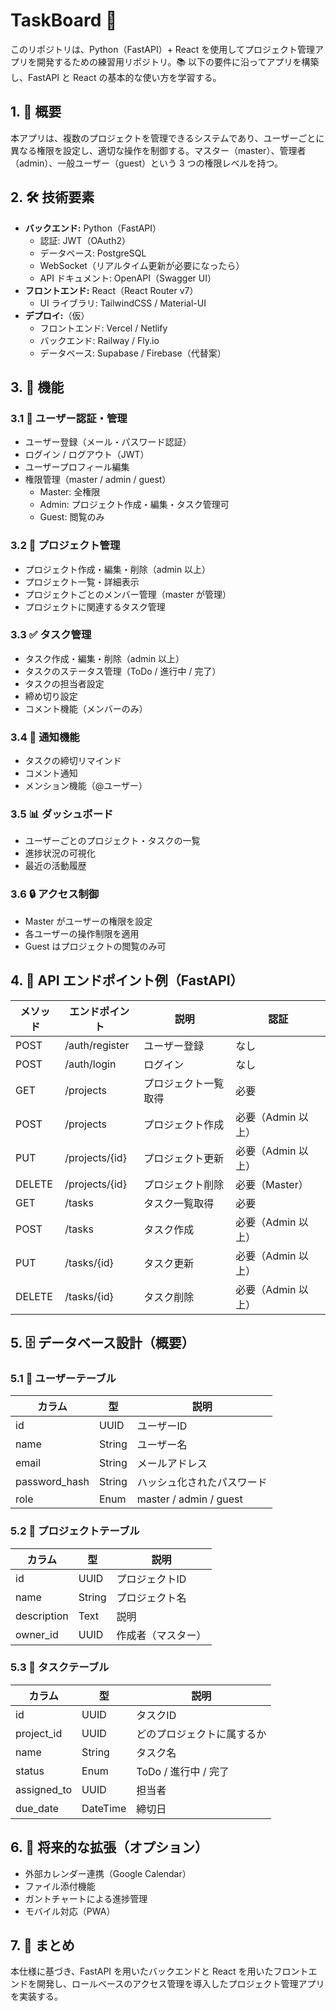 # TaskBoard 📝

このリポジトリは、Python（FastAPI）+ React を使用してプロジェクト管理アプリを開発するための練習用リポジトリ。📚
以下の要件に沿ってアプリを構築し、FastAPI と React の基本的な使い方を学習する。

## 1. 📌 概要

本アプリは、複数のプロジェクトを管理できるシステムであり、ユーザーごとに異なる権限を設定し、適切な操作を制御する。マスター（master）、管理者（admin）、一般ユーザー（guest）という 3 つの権限レベルを持つ。

## 2. 🛠 技術要素

- **バックエンド:** Python（FastAPI）
  - 認証: JWT（OAuth2）
  - データベース: PostgreSQL
  - WebSocket（リアルタイム更新が必要になったら）
  - API ドキュメント: OpenAPI（Swagger UI）
- **フロントエンド:** React（React Router v7）
  - UI ライブラリ: TailwindCSS / Material-UI
- **デプロイ:**（仮）
  - フロントエンド: Vercel / Netlify
  - バックエンド: Railway / Fly.io
  - データベース: Supabase / Firebase（代替案）

## 3. 🚀 機能

### 3.1 🔐 ユーザー認証・管理

- ユーザー登録（メール・パスワード認証）
- ログイン / ログアウト（JWT）
- ユーザープロフィール編集
- 権限管理（master / admin / guest）
  - Master: 全権限
  - Admin: プロジェクト作成・編集・タスク管理可
  - Guest: 閲覧のみ

### 3.2 📂 プロジェクト管理

- プロジェクト作成・編集・削除（admin 以上）
- プロジェクト一覧・詳細表示
- プロジェクトごとのメンバー管理（master が管理）
- プロジェクトに関連するタスク管理

### 3.3 ✅ タスク管理

- タスク作成・編集・削除（admin 以上）
- タスクのステータス管理（ToDo / 進行中 / 完了）
- タスクの担当者設定
- 締め切り設定
- コメント機能（メンバーのみ）

### 3.4 🔔 通知機能

- タスクの締切リマインド
- コメント通知
- メンション機能（@ユーザー）

### 3.5 📊 ダッシュボード

- ユーザーごとのプロジェクト・タスクの一覧
- 進捗状況の可視化
- 最近の活動履歴

### 3.6 🔒 アクセス制御

- Master がユーザーの権限を設定
- 各ユーザーの操作制限を適用
- Guest はプロジェクトの閲覧のみ可

## 4. 🔗 API エンドポイント例（FastAPI）

| メソッド | エンドポイント | 説明 | 認証 |
|----------|---------------|------|------|
| POST | /auth/register | ユーザー登録 | なし |
| POST | /auth/login | ログイン | なし |
| GET | /projects | プロジェクト一覧取得 | 必要 |
| POST | /projects | プロジェクト作成 | 必要（Admin 以上） |
| PUT | /projects/{id} | プロジェクト更新 | 必要（Admin 以上） |
| DELETE | /projects/{id} | プロジェクト削除 | 必要（Master） |
| GET | /tasks | タスク一覧取得 | 必要 |
| POST | /tasks | タスク作成 | 必要（Admin 以上） |
| PUT | /tasks/{id} | タスク更新 | 必要（Admin 以上） |
| DELETE | /tasks/{id} | タスク削除 | 必要（Admin 以上） |

## 5. 🗄 データベース設計（概要）

### 5.1 👤 ユーザーテーブル
| カラム | 型 | 説明 |
|--------|------|------|
| id | UUID | ユーザーID |
| name | String | ユーザー名 |
| email | String | メールアドレス |
| password_hash | String | ハッシュ化されたパスワード |
| role | Enum | master / admin / guest |

### 5.2 📁 プロジェクトテーブル

| カラム | 型 | 説明 |
|--------|------|------|
| id | UUID | プロジェクトID |
| name | String | プロジェクト名 |
| description | Text | 説明 |
| owner_id | UUID | 作成者（マスター） |

### 5.3 📝 タスクテーブル

| カラム | 型 | 説明 |
|--------|------|------|
| id | UUID | タスクID |
| project_id | UUID | どのプロジェクトに属するか |
| name | String | タスク名 |
| status | Enum | ToDo / 進行中 / 完了 |
| assigned_to | UUID | 担当者 |
| due_date | DateTime | 締切日 |

## 6. 🔮 将来的な拡張（オプション）

- 外部カレンダー連携（Google Calendar）
- ファイル添付機能
- ガントチャートによる進捗管理
- モバイル対応（PWA）

## 7. 💼 まとめ

本仕様に基づき、FastAPI を用いたバックエンドと React を用いたフロントエンドを開発し、ロールベースのアクセス管理を導入したプロジェクト管理アプリを実装する。

